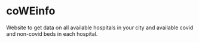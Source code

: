 # coWEinfo

Website to get data on all available hospitals in your city and available covid and non-covid beds in each hospital.
